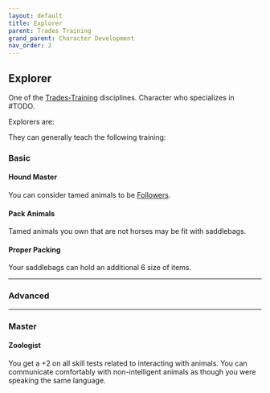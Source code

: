 ```yaml
---
layout: default
title: Explorer
parent: Trades Training
grand_parent: Character Development
nav_order: 2
---
```

## Explorer
One of the [Trades-Training](Trades-Training) disciplines. Character who specializes in #TODO.

Explorers are: 

They can generally teach the following training:

### Basic

#### Hound Master
You can consider tamed animals to be [Followers](Terminology#Follower).

#### Pack Animals
Tamed animals you own that are not horses may be fit with saddlebags.

#### Proper Packing
Your saddlebags can hold an additional 6 size of items.



---

### Advanced


---

### Master

#### Zoologist
You get a +2 on all skill tests related to interacting with animals. You can communicate comfortably with non-intelligent animals as though you were speaking the same language.


